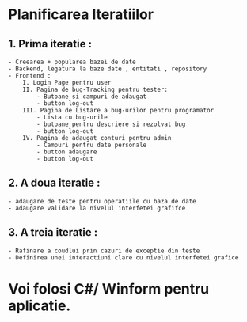# Planificarea Iteratiilor
## 1. Prima iteratie :
    - Creearea + popularea bazei de date
    - Backend, legatura la baze date , entitati , repository
    - Frontend :
        I. Login Page pentru user
        II. Pagina de bug-Tracking pentru tester:
            - Butoane si campuri de adaugat 
            - button log-out
        III. Pagina de Listare a bug-urilor pentru programator
            - Lista cu bug-urile 
            - butoane pentru descriere si rezolvat bug
            - button log-out
        IV. Pagina de adaugat conturi pentru admin
            - Campuri pentru date personale
            - button adaugare 
            - button log-out

## 2. A doua iteratie :
    - adaugare de teste pentru operatiile cu baza de date
    - adaugare validare la nivelul interfetei grafifce

## 3. A treia iteratie :
    - Rafinare a coudlui prin cazuri de exceptie din teste
    - Definirea unei interactiuni clare cu nivelul interfetei grafice

# Voi folosi C#/ Winform pentru aplicatie.
